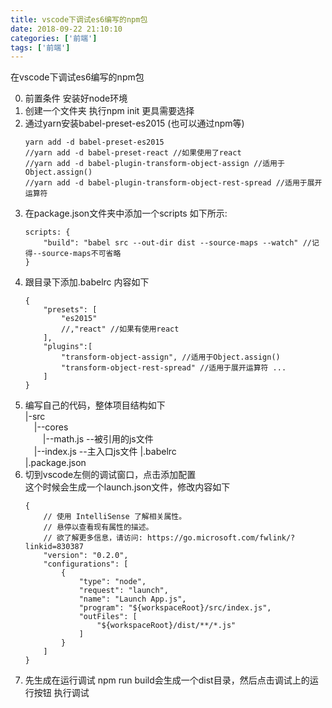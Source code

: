 ```yaml
---
title: vscode下调试es6编写的npm包
date: 2018-09-22 21:10:10 
categories: ['前端']
tags: ['前端']
---
```


在vscode下调试es6编写的npm包
<!-- more -->

0. 前置条件 安装好node环境
1. 创建一个文件夹  执行npm init 更具需要选择
2. 通过yarn安装babel-preset-es2015 (也可以通过npm等)
    ```
    yarn add -d babel-preset-es2015 
    //yarn add -d babel-preset-react //如果使用了react
    //yarn add -d babel-plugin-transform-object-assign //适用于Object.assign()
    //yarn add -d babel-plugin-transform-object-rest-spread //适用于展开运算符
    ```
3. 在package.json文件夹中添加一个scripts 如下所示:
    ```
    scripts: {
        "build": "babel src --out-dir dist --source-maps --watch" //记得--source-maps不可省略
    }
    ```
4. 跟目录下添加.babelrc 内容如下
    ```
    {
        "presets": [
            "es2015"
            //,"react" //如果有使用react
        ],
        "plugins":[
            "transform-object-assign", //适用于Object.assign()
            "transform-object-rest-spread" //适用于展开运算符 ...
        ]
    }
    ```
5. 编写自己的代码，整体项目结构如下  
|-src  
&emsp;|--cores  
&emsp;&emsp;|--math.js  --被引用的js文件  
&emsp;|--index.js   --主入口js文件 
|.babelrc  
|.package.json  
6. 切到vscode左侧的调试窗口，点击添加配置  
这个时候会生成一个launch.json文件，修改内容如下
    ```
    {
        // 使用 IntelliSense 了解相关属性。 
        // 悬停以查看现有属性的描述。
        // 欲了解更多信息，请访问: https://go.microsoft.com/fwlink/?linkid=830387
        "version": "0.2.0",
        "configurations": [
            {
                "type": "node",
                "request": "launch",
                "name": "Launch App.js",
                "program": "${workspaceRoot}/src/index.js",
                "outFiles": [
                    "${workspaceRoot}/dist/**/*.js"
                ]
            }
        ]
    }
    ```
7. 先生成在运行调试
npm run build会生成一个dist目录，然后点击调试上的运行按钮 执行调试